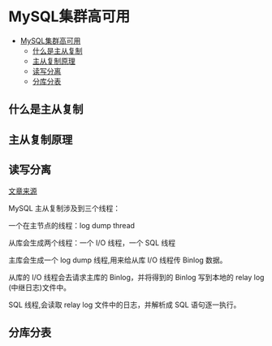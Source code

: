 # MySQL集群高可用

- [MySQL集群高可用](#mysql集群高可用)
  - [什么是主从复制](#什么是主从复制)
  - [主从复制原理](#主从复制原理)
  - [读写分离](#读写分离)
  - [分库分表](#分库分表)

## 什么是主从复制

## 主从复制原理

## 读写分离

[文章来源](https://ost.51cto.com/posts/11721)

MySQL 主从复制涉及到三个线程：

一个在主节点的线程：log dump thread

从库会生成两个线程：一个 I/O 线程，一个 SQL 线程

主库会生成一个 log dump 线程,用来给从库 I/O 线程传 Binlog 数据。

从库的 I/O 线程会去请求主库的 Binlog，并将得到的 Binlog 写到本地的 relay log (中继日志)文件中。

SQL 线程,会读取 relay log 文件中的日志，并解析成 SQL 语句逐一执行。

## 分库分表
